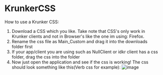 # KrunkerCSS
How to use a Krunker CSS:

1) Download a CSS which you like. Take note that CSS's only work in Krunker clients and not in Browser's like the one im using: Firefox.
2) Rename the css file as Main_Custom and drag it into the downloads folder first
3) If your app/client you are using such as NullClient or idkr client has a css folder, drag the css into the folder
4) Now just open the application and see if the css is working! The css should look something like this(Verb css for example): ![image](https://user-images.githubusercontent.com/105401901/173320898-b70b308e-afd1-49de-9be4-b2def76d73e3.png)
